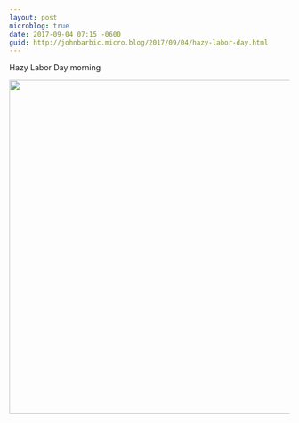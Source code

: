 ```yaml
---
layout: post
microblog: true
date: 2017-09-04 07:15 -0600
guid: http://johnbarbic.micro.blog/2017/09/04/hazy-labor-day.html
---
```

Hazy Labor Day morning

<img src="http://www.barbic.com/uploads/2017/1d0c3b8475.jpg" width="600" height="600" />
